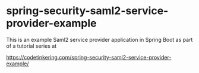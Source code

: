 # spring-security-saml2-service-provider-example
 This is an example Saml2 service provider application in Spring Boot as part of a tutorial series at 

https://codetinkering.com/spring-security-saml2-service-provider-example/
